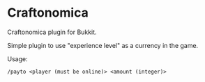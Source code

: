 Craftonomica
============

Craftonomica plugin for Bukkit. 

Simple plugin to use "experience level" as a currency in the game.

Usage: 

```
/payto <player (must be online)> <amount (integer)>
```
